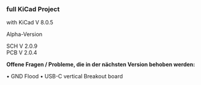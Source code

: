 ### full KiCad Project

with KiCad V 8.0.5  

Alpha-Version

SCH V 2.0.9  
PCB V 2.0.4  


**Offene Fragen / Probleme, die in der nächsten Version behoben werden:**

• GND Flood
• USB-C vertical Breakout board